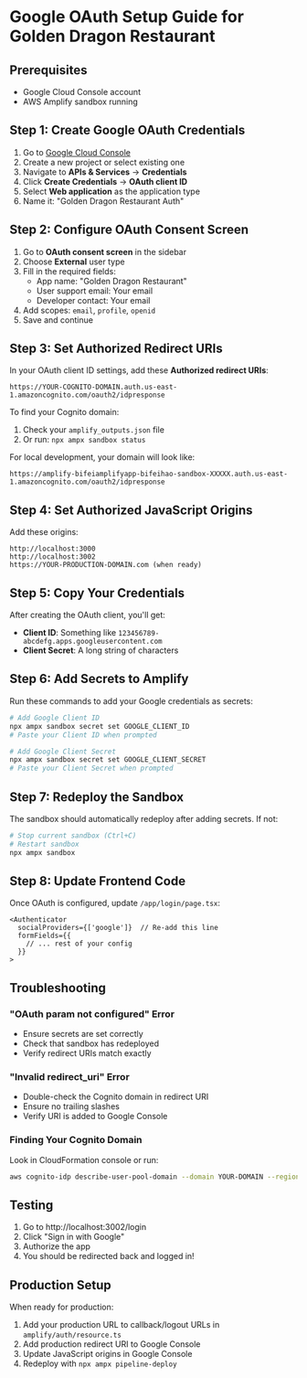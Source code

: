 # Google OAuth Setup Guide for Golden Dragon Restaurant

## Prerequisites
- Google Cloud Console account
- AWS Amplify sandbox running

## Step 1: Create Google OAuth Credentials

1. Go to [Google Cloud Console](https://console.cloud.google.com/)
2. Create a new project or select existing one
3. Navigate to **APIs & Services** → **Credentials**
4. Click **Create Credentials** → **OAuth client ID**
5. Select **Web application** as the application type
6. Name it: "Golden Dragon Restaurant Auth"

## Step 2: Configure OAuth Consent Screen

1. Go to **OAuth consent screen** in the sidebar
2. Choose **External** user type
3. Fill in the required fields:
   - App name: "Golden Dragon Restaurant"
   - User support email: Your email
   - Developer contact: Your email
4. Add scopes: `email`, `profile`, `openid`
5. Save and continue

## Step 3: Set Authorized Redirect URIs

In your OAuth client ID settings, add these **Authorized redirect URIs**:

```
https://YOUR-COGNITO-DOMAIN.auth.us-east-1.amazoncognito.com/oauth2/idpresponse
```

To find your Cognito domain:
1. Check your `amplify_outputs.json` file
2. Or run: `npx ampx sandbox status`

For local development, your domain will look like:
```
https://amplify-bifeiamplifyapp-bifeihao-sandbox-XXXXX.auth.us-east-1.amazoncognito.com/oauth2/idpresponse
```

## Step 4: Set Authorized JavaScript Origins

Add these origins:
```
http://localhost:3000
http://localhost:3002
https://YOUR-PRODUCTION-DOMAIN.com (when ready)
```

## Step 5: Copy Your Credentials

After creating the OAuth client, you'll get:
- **Client ID**: Something like `123456789-abcdefg.apps.googleusercontent.com`
- **Client Secret**: A long string of characters

## Step 6: Add Secrets to Amplify

Run these commands to add your Google credentials as secrets:

```bash
# Add Google Client ID
npx ampx sandbox secret set GOOGLE_CLIENT_ID
# Paste your Client ID when prompted

# Add Google Client Secret  
npx ampx sandbox secret set GOOGLE_CLIENT_SECRET
# Paste your Client Secret when prompted
```

## Step 7: Redeploy the Sandbox

The sandbox should automatically redeploy after adding secrets. If not:

```bash
# Stop current sandbox (Ctrl+C)
# Restart sandbox
npx ampx sandbox
```

## Step 8: Update Frontend Code

Once OAuth is configured, update `/app/login/page.tsx`:

```tsx
<Authenticator
  socialProviders={['google']}  // Re-add this line
  formFields={{
    // ... rest of your config
  }}
>
```

## Troubleshooting

### "OAuth param not configured" Error
- Ensure secrets are set correctly
- Check that sandbox has redeployed
- Verify redirect URIs match exactly

### "Invalid redirect_uri" Error
- Double-check the Cognito domain in redirect URI
- Ensure no trailing slashes
- Verify URI is added to Google Console

### Finding Your Cognito Domain
Look in CloudFormation console or run:
```bash
aws cognito-idp describe-user-pool-domain --domain YOUR-DOMAIN --region us-east-1
```

## Testing

1. Go to http://localhost:3002/login
2. Click "Sign in with Google"
3. Authorize the app
4. You should be redirected back and logged in!

## Production Setup

When ready for production:
1. Add your production URL to callback/logout URLs in `amplify/auth/resource.ts`
2. Add production redirect URI to Google Console
3. Update JavaScript origins in Google Console
4. Redeploy with `npx ampx pipeline-deploy`